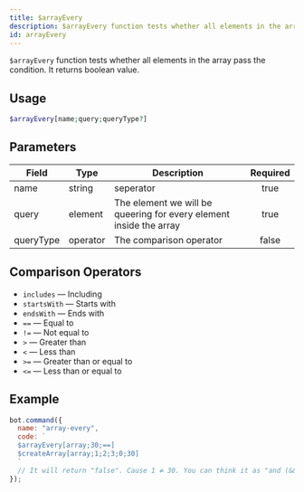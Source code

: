 ```yaml
---
title: $arrayEvery 
description: $arrayEvery function tests whether all elements in the array pass the condition. It returns boolean value.
id: arrayEvery
---
```


`$arrayEvery` function tests whether all elements in the array pass the condition. It returns boolean value.


## Usage

```php
$arrayEvery[name;query;queryType?]
```

## Parameters 


| Field     | Type     | Description                                                        | Required |
| --------- | -------- | ------------------------------------------------------------------ |:--------:|
| name      | string   | seperator                                                          |    true   |
| query     | element  | The element we will be queering for every element inside the array |    true   |
| queryType | operator | The comparison operator                                            |    false    |

## Comparison Operators

* `includes` — Including 
* `startsWith` — Starts with
* `endsWith` — Ends with
* `==` — Equal to 
* `!=` — Not equal to
* `>` — Greater than
* `<` — Less than
* `>=` — Greater than or equal to
* `<=` — Less than or equal to

## Example

```javascript
bot.command({
  name: "array-every", 
  code: `
  $arrayEvery[array;30;==]
  $createArray[array;1;2;3;0;30]
  `
  // It will return "false". Cause 1 ≠ 30. You can think it as "and (&&)" logical operator.
});
```
